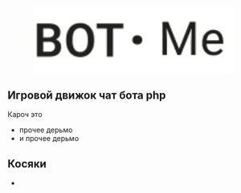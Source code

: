 <p align="center">
<img src="public_html/img/Logo.png" width="400">
</p>

 

## Игровой движок чат бота php

Кароч это  

- прочее дерьмо
- и прочее дерьмо





## Косяки
-
